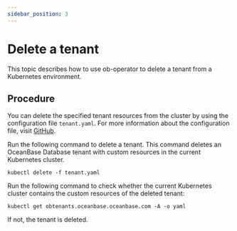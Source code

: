 ```yaml
---
sidebar_position: 3
---
```


# Delete a tenant

This topic describes how to use ob-operator to delete a tenant from a Kubernetes environment.

## Procedure

You can delete the specified tenant resources from the cluster by using the configuration file `tenant.yaml`. For more information about the configuration file, visit [GitHub](https://github.com/oceanbase/ob-operator/blob/stable/example/tenant/tenant.yaml).

Run the following command to delete a tenant. This command deletes an OceanBase Database tenant with custom resources in the current Kubernetes cluster.

```shell
kubectl delete -f tenant.yaml
```

Run the following command to check whether the current Kubernetes cluster contains the custom resources of the deleted tenant:

```shell
kubectl get obtenants.oceanbase.oceanbase.com -A -o yaml
```

If not, the tenant is deleted.
